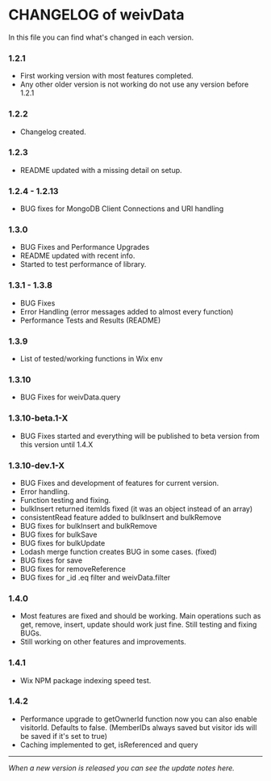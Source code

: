 # CHANGELOG of weivData

In this file you can find what's changed in each version.

### 1.2.1
- First working version with most features completed.
- Any other older version is not working do not use any version before 1.2.1

### 1.2.2
- Changelog created.

### 1.2.3
- README updated with a missing detail on setup.

### 1.2.4 - 1.2.13
- BUG fixes for MongoDB Client Connections and URI handling

### 1.3.0
- BUG Fixes and Performance Upgrades
- README updated with recent info.
- Started to test performance of library.

### 1.3.1 - 1.3.8
- BUG Fixes
- Error Handling (error messages added to almost every function)
- Performance Tests and Results (README)

### 1.3.9
- List of tested/working functions in Wix env

### 1.3.10
- BUG Fixes for weivData.query

### 1.3.10-beta.1-X
- BUG Fixes started and everything will be published to beta version from this version until 1.4.X

### 1.3.10-dev.1-X
- BUG Fixes and development of features for current version.
- Error handling.
- Function testing and fixing.
- bulkInsert returned itemIds fixed (it was an object instead of an array)
- consistentRead feature added to bulkInsert and bulkRemove
- BUG fixes for bulkInsert and bulkRemove
- BUG fixes for bulkSave
- BUG fixes for bulkUpdate
- Lodash merge function creates BUG in some cases. (fixed)
- BUG fixes for save
- BUG fixes for removeReference
- BUG fixes for _id .eq filter and weivData.filter

### 1.4.0
- Most features are fixed and should be working. Main operations such as get, remove, insert, update should work just fine. Still testing and fixing BUGs.
- Still working on other features and improvements.

### 1.4.1
- Wix NPM package indexing speed test.

### 1.4.2
- Performance upgrade to getOwnerId function now you can also enable visitorId. Defaults to false. (MemberIDs always saved but visitor ids will be saved if it's set to true)
- Caching implemented to get, isReferenced and query

---

*When a new version is released you can see the update notes here.*